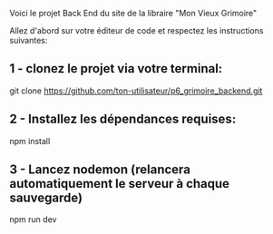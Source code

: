 Voici le projet Back End du site de la libraire "Mon Vieux Grimoire"

Allez d'abord sur votre éditeur de code et respectez les instructions suivantes:

## 1 - clonez le projet via votre terminal:
git clone https://github.com/ton-utilisateur/p6_grimoire_backend.git

## 2 - Installez les dépendances requises:
npm install

## 3 - Lancez nodemon (relancera automatiquement le serveur à chaque sauvegarde)
npm run dev

